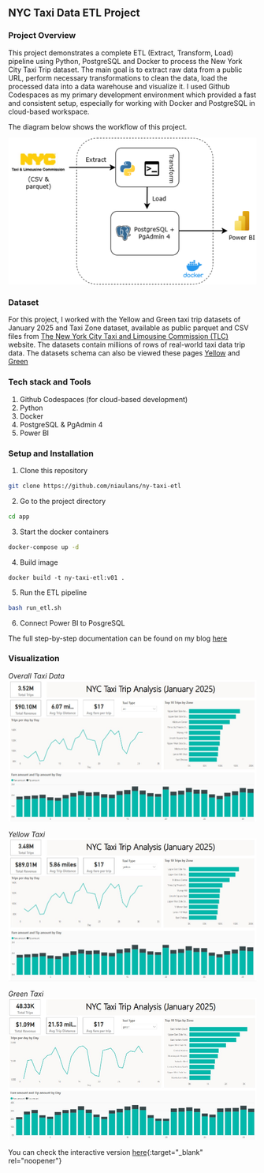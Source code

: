 ## NYC Taxi Data ETL Project

### Project Overview
This project demonstrates a complete ETL (Extract, Transform, Load) pipeline using Python, PostgreSQL and Docker to process the New York City Taxi Trip dataset. The main goal is to extract raw data from a public URL, perform necessary transformations to clean the data, load the processed data into a data warehouse and visualize it. I used Github Codespaces as my primary development environment which provided a fast and consistent setup, especially for working with Docker and PostgreSQL in cloud-based workspace.

The diagram below shows the workflow of this project.

![Workflow](/assets/nyc_taxi_trip.png)

### Dataset
For this project, I worked with the Yellow and Green taxi trip datasets of January 2025 and Taxi Zone dataset, available as public parquet and CSV files from [The New York City Taxi and Limousine Commission (TLC)](https://www.nyc.gov/site/tlc/about/tlc-trip-record-data.page) website. The datasets contain millions of rows of real-world taxi data trip data. The datasets schema can also be viewed these pages [Yellow](https://www.nyc.gov/assets/tlc/downloads/pdf/data_dictionary_trip_records_yellow.pdf) and [Green](https://www.nyc.gov/assets/tlc/downloads/pdf/data_dictionary_trip_records_green.pdf)

### Tech stack and Tools
1. Github Codespaces (for cloud-based development)
2. Python
3. Docker
4. PostgreSQL & PgAdmin 4
5. Power BI

### Setup and Installation
1. Clone this repository
```bash
git clone https://github.com/niaulans/ny-taxi-etl
```

2. Go to the project directory
```bash
cd app
```

3. Start the docker containers
```bash
docker-compose up -d
```

4. Build image
```
docker build -t ny-taxi-etl:v01 .
```

5. Run the ETL pipeline
```bash
bash run_etl.sh
```

6. Connect Power BI to PosgreSQL

The full step-by-step documentation can be found on my blog [here](https://niaulans.tech/posts/ETL-Pipeline-Project-NYC-Taxi-Data/)

### Visualization
_Overall Taxi Data_
![Overall data](/assets/all.jpg)

_Yellow Taxi_
![Yellow Taxi](/assets/yellow.jpg)

_Green Taxi_
![Green Taxi](/assets/green.jpg)


You can check the interactive version [here](https://app.powerbi.com/reportEmbed?reportId=f5c26d72-c8ec-4b39-aa5b-52bcb624d25b&autoAuth=true&ctid=1241de96-4dbf-4231-aa90-4d48af86085c){:target="_blank" rel="noopener"}